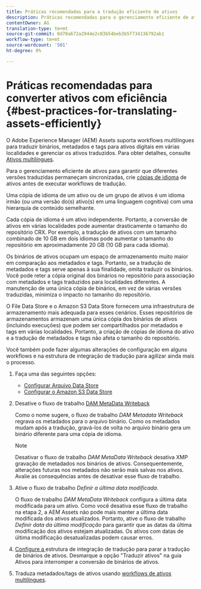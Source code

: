 ```yaml
---
title: Práticas recomendadas para a tradução eficiente de ativos
description: Práticas recomendadas para o gerenciamento eficiente de ativos para sincronizar várias versões traduzidas e simplificar os workflows de tradução.
contentOwner: AG
translation-type: tm+mt
source-git-commit: 0d70a672a2944e2c03b54beb3b5f734136792ab1
workflow-type: tm+mt
source-wordcount: '501'
ht-degree: 0%

---
```



# Práticas recomendadas para converter ativos com eficiência {#best-practices-for-translating-assets-efficiently}

O Adobe Experience Manager (AEM) Assets suporta workflows multilíngues para traduzir binários, metadados e tags para ativos digitais em várias localidades e gerenciar os ativos traduzidos. Para obter detalhes, consulte [Ativos multilíngues](multilingual-assets.md).

Para o gerenciamento eficiente de ativos para garantir que diferentes versões traduzidas permaneçam sincronizadas, crie [cópias de idioma](preparing-assets-for-translation.md) de ativos antes de executar workflows de tradução.

Uma cópia de idioma de um ativo ou de um grupo de ativos é um idioma irmão (ou uma versão do(s) ativo(s) em uma linguagem cognitiva) com uma hierarquia de conteúdo semelhante.

Cada cópia de idioma é um ativo independente. Portanto, a conversão de ativos em várias localidades pode aumentar drasticamente o tamanho do repositório CRX. Por exemplo, a tradução de ativos com um tamanho combinado de 10 GB em dois idiomas pode aumentar o tamanho do repositório em aproximadamente 20 GB (10 GB para cada idioma).

Os binários de ativos ocupam um espaço de armazenamento muito maior em comparação aos metadados e tags. Portanto, se a tradução de metadados e tags serve apenas à sua finalidade, omita traduzir os binários. Você pode reter a cópia original dos binários no repositório para associação com metadados e tags traduzidos para localidades diferentes. A manutenção de uma única cópia de binários, em vez de várias versões traduzidas, minimiza o impacto no tamanho do repositório.

O File Data Store e o Amazon S3 Data Store fornecem uma infraestrutura de armazenamento mais adequada para esses cenários. Esses repositórios de armazenamentos armazenam uma única cópia dos binários de ativos (incluindo execuções) que podem ser compartilhados por metadados e tags em várias localidades. Portanto, a criação de cópias de idioma do ativo e a tradução de metadados e tags não afeta o tamanho do repositório.

Você também pode fazer algumas alterações de configuração em alguns workflows e na estrutura de integração de tradução para agilizar ainda mais o processo.

1. Faça uma das seguintes opções:

   * [Configurar Arquivo Data Store](/help/sites-deploying/data-store-config.md)
   * [Configurar o Amazon S3 Data Store](/help/sites-deploying/data-store-config.md)

1. Desative o fluxo de trabalho [DAM MetaData Writeback](/help/sites-administering/workflow-offloader.md#disable-offloading)

   Como o nome sugere, o fluxo de trabalho *DAM Metadata Writeback* regrava os metadados para o arquivo binário. Como os metadados mudam após a tradução, gravá-los de volta no arquivo binário gera um binário diferente para uma cópia de idioma.

   >[!NOTE]
   >
   >Desativar o fluxo de trabalho *DAM MetaData Writeback* desativa XMP gravação de metadados nos binários de ativos. Consequentemente, alterações futuras nos metadados não serão mais salvas nos ativos. Avalie as consequências antes de desativar esse fluxo de trabalho.

1. Ative o fluxo de trabalho *Definir a última data modificada*.

   O fluxo de trabalho *DAM MetaData Writeback* configura a última data modificada para um ativo. Como você desativa esse fluxo de trabalho na etapa 2, a AEM Assets não pode mais manter a última data modificada dos ativos atualizados. Portanto, ative o fluxo de trabalho *Definir data da última modificação* para garantir que as datas da última modificação dos ativos estejam atualizadas. Os ativos com datas de última modificação desatualizadas podem causar erros.

1. [Configure a ](/help/sites-administering/tc-tic.md) estrutura de integração de tradução para parar a tradução de binários de ativos. Desmarque a opção &quot;Traduzir ativos&quot; na guia Ativos para interromper a conversão de binários de ativos.
1. Traduza metadados/tags de ativos usando [workflows de ativos multilíngues](multilingual-assets.md).

